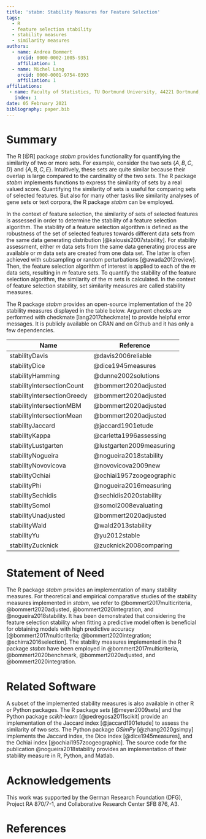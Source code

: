 ```yaml
---
title: 'stabm: Stability Measures for Feature Selection'
tags:
  - R
  - feature selection stability
  - stability measures
  - similarity measures
authors:
  - name: Andrea Bommert
    orcid: 0000-0002-1005-9351
    affiliation: 1
  - name: Michel Lang
    orcid: 0000-0001-9754-0393
    affiliation: 1
affiliations:
 - name: Faculty of Statistics, TU Dortmund University, 44221 Dortmund, Germany
   index: 1
date: 05 February 2021
bibliography: paper.bib
---
```


# Summary
The R [@R] package *stabm* provides functionality for quantifying the similarity of two or more sets.
For example, consider the two sets $\{A, B, C, D\}$ and $\{A, B, C, E\}$.
Intuitively, these sets are quite similar because their overlap is large compared to the cardinality of the two sets.
The R package *stabm* implements functions to express the similarity of sets by a real valued score.
Quantifying the similarity of sets is useful for comparing sets of selected features.
But also for many other tasks like similarity analyses of gene sets or text corpora, the R package *stabm* can be employed.

In the context of feature selection, the similarity of sets of selected features is assessed in order to determine the stability of a feature selection algorithm.
The stability of a feature selection algorithm is defined as the robustness of the set of selected features towards different data sets from the same data generating distribution [@kalousis2007stability].
For stability assessment, either *m* data sets from the same data generating process are available or *m* data sets are created from one data set.
The latter is often achieved with subsampling or random perturbations [@awada2012review].
Then, the feature selection algorithm of interest is applied to each of the *m* data sets, resulting in *m* feature sets.
To quantify the stability of the feature selection algorithm, the similarity of the *m* sets is calculated.
In the context of feature selection stability, set similarity measures are called stability measures.

The R package *stabm* provides an open-source implementation of the 20 stability measures displayed in the table below.
Argument checks are performed with checkmate [lang2017checkmate] to provide helpful error messages.
It is publicly available on CRAN and on Github and it has only a few dependencies.

|Name | Reference|
|-----|----------|
|stabilityDavis | @davis2006reliable|
|stabilityDice | @dice1945measures|
|stabilityHamming | @dunne2002solutions|
|stabilityIntersectionCount | @bommert2020adjusted|
|stabilityIntersectionGreedy | @bommert2020adjusted|
|stabilityIntersectionMBM | @bommert2020adjusted|
|stabilityIntersectionMean | @bommert2020adjusted|
|stabilityJaccard | @jaccard1901etude|
|stabilityKappa | @carletta1996assessing|
|stabilityLustgarten | @lustgarten2009measuring|
|stabilityNogueira | @nogueira2018stability|
|stabilityNovovicova | @novovicova2009new|
|stabilityOchiai | @ochiai1957zoogeographic|
|stabilityPhi | @nogueira2016measuring|
|stabilitySechidis | @sechidis2020stability|
|stabilitySomol | @somol2008evaluating|
|stabilityUnadjusted | @bommert2020adjusted|
|stabilityWald | @wald2013stability|
|stabilityYu | @yu2012stable|
|stabilityZucknick | @zucknick2008comparing|

# Statement of Need
The R package *stabm* provides an implementation of many stability measures.
For theoretical and empirical comparative studies of the stability measures implemented in *stabm*, we refer to @bommert2017multicriteria, @bommert2020adjusted, @bommert2020integration, and @nogueira2018stability.
It has been demonstrated that considering the feature selection stability when fitting a predictive model often is beneficial for obtaining models with high predictive accuracy [@bommert2017multicriteria; @bommert2020integration; @schirra2016selection].
The stability measures implemented in the R package *stabm* have been employed in @bommert2017multicriteria, @bommert2020benchmark, @bommert2020adjusted, and @bommert2020integration.

# Related Software
A subset of the implemented stability measures is also available in other R or Python packages.
The R package *sets* [@meyer2009sets] and the Python package *scikit-learn* [@pedregosa2011scikit] provide an implementation of the Jaccard index [@jaccard1901etude] to assess the similarity of two sets.
The Python package *GSimPy* [@zhang2020gsimpy] implements the Jaccard index, the Dice index [@dice1945measures], and the Ochiai index [@ochiai1957zoogeographic].
The source code for the publication @nogueira2018stability provides an implementation of their stability measure in R, Python, and Matlab.

# Acknowledgements

This work was supported by the German Research Foundation (DFG), Project RA 870/7-1, and Collaborative Research Center SFB 876, A3.

# References
